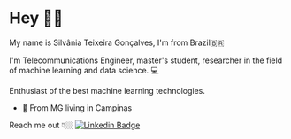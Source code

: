# 
# Hey 👋🏽

My name is Silvânia Teixeira Gonçalves, I'm from Brazil🇧🇷 

I'm Telecommunications Engineer,  master's student, researcher in the field of machine learning and data science.  💻

Enthusiast of the best machine learning technologies.

- 📍 From MG living in Campinas

Reach me out 👇🏼
[![Linkedin Badge](https://img.shields.io/badge/-LinkedIn-blue?style=flat-square&logo=Linkedin&logoColor=white&link=https://https://www.linkedin.com/in/silvania-teixeira-gon%C3%A7alves-0332065b/)](https://www.linkedin.com/in/silvania-teixeira-gon%C3%A7alves-0332065b/)
